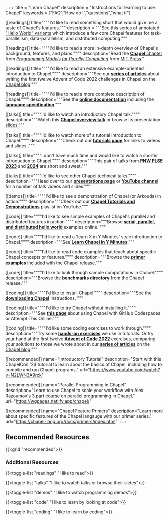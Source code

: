 +++
title = "Learn Chapel"
description = "Instructions for learning to use Chapel"
keywords = ["FAQ","How do I","questions","what if"]

[[readings]]
  title=""""I'd like to read something short that would give me a taste of Chapel's features."""
  description = """See this series of annotated ["Hello World" variants](docs/examples/index.html) which introduce a few core Chapel features for task-parallelism, data-parallelism, and distributed computing."""

[[readings]]
  title=""""I'd like to read a more in-depth overview of Chapel's background, features, and plans.""""
  description="Read the [**Chapel** chapter](publications/PMfPC-Chapel.pdf) from [_Programming Models for Parallel Computing_](https://mitpress.mit.edu/9780262528818/programming-models-for-parallel-computing/) from [MIT Press](https://mitpress.mit.edu/)."

[[readings]]
  title=""""I'd like to read an extensive example-oriented introduction to Chapel.""""
  description="""See our [**series of articles**](blog/tags/advent-of-code-2022/) about writing the first twelve Advent of Code 2022 challenges in Chapel on the [Chapel blog](blog/index.html)."""

[[readings]]
  title=""""I'd like to read a more complete description of Chapel.""""
  description="""See the [**online documentation**](docs/) including the [**language specification**](docs/language/spec/index.html)."""

[[talks]]
  title=""""I'd like to watch an introductory Chapel talk.""""
  description="""Watch this [**Chapel overview talk**](https://www.youtube.com/watch?v=UxXqo8lYsI4) or browse its presentation [slides](presentations/ChapelForLinuxCon-presented.pdf)."""

[[talks]]
  title=""""I'd like to watch more of a tutorial introduction to Chapel.""""
  description="""Check out our [**tutorials page**](tutorials.html) for links to videos and slides.."""

[[talks]]
  title=""""I don't have much time and would like to watch a shorter introduction to Chapel.""""
  description="""This pair of talks from [**PNW PLSE 2023**](https://www.youtube.com/watch?v=uZQlheDo28Y) and [**2024**](https://www.youtube.com/watch?v=ydsM51T7Pts) are short and sweet."""

[[talks]]
  title=""""I'd like to see other Chapel technical talks.""""
  description="""Head over to our [**presentations page**](presentations.html) or [**YouTube channel**](https://www.youtube.com/@ChapelLanguage) for a number of talk videos and slides."""

[[demos]]
  title=""""I'd like to see a demonstration of Chapel (or Arkouda) in action.""""
  description="""Check out our [**Chapel Tutorials and Demonstrations**](https://www.youtube.com/playlist?list=PLuqM5RJ2KYFgllPMfP5OiRKsVRPf1UEDs) playlist on YouTube."""

[[code]]
  title=""""I'd like to see simple examples of Chapel's parallel and distributed features in action.""""
  description="""Browse [**serial, parallel, and distributed hello world**](docs/examples/index.html) examples online.  """

[[code]]
  title=""""I'd like to read a 'learn X in Y Minutes' style introduction to Chapel.""""
  description="""See [**Learn Chapel in Y Minutes**](https://learnxinyminutes.com/docs/chapel/)."""

[[code]]
  title=""""I'd like to read code examples that teach about specific Chapel concepts or features.""""
  description="""Browse the [**primer examples**](docs/primers/) included with the Chapel release."""

[[code]]
  title=""""I'd like to look through sample computations in Chapel.""""
  description="""Browse the [**benchmarks directory**](https://github.com/chapel-lang/chapel/tree/main/test/release/examples/benchmarks) from the Chapel release."""


[[coding]]
  title=""""I'd like to install Chapel.""""
  description="""See the [**downloading Chapel**](download) instructions.  """

[[coding]]
  title=""""I'd like to try Chapel without installing it.""""
  description="""See [**this page**](tryit.html) about using Chapel with GitHub Codespaces or Attempt This Online."""

[[coding]]
  title=""""I'd like some coding exercises to work through.""""
  description="""Try some [**hands-on exercises**](handson.html) we use in tutorials. Or try your hand at the first twelve [**Advent of Code 2022**](https://adventofcode.com/2022) exercises, comparing your solutions to those we wrote about in our [**series of articles**](blog/series/advent-of-code-2022/) on the [Chapel blog](blog/index.html)."""

[[recommended]]
  name="Introductory Tutorial"
  description="Start with this ChapelCon '24 tutorial to learn about the basics of Chapel, including how to compile and run Chapel programs."
  url="https://www.youtube.com/watch?v=N2LWN3A9rck"

[[recommended]]
  name="Parallel Programming in Chapel"
  description="Learn to use Chapel to scale your workflow with Alex Razoumov's 3 part course on parallel programming in Chapel."
  url="https://wgpages.netlify.app/chapel/"

[[recommended]]
  name="Chapel Feature Primers"
  description="Learn more about specific features of the Chapel langauge with our primer series."
  url="https://chapel-lang.org/docs/primers/index.html"
+++

## Recommended Resources

{{<grid "recommended">}}


### Additional Resources

{{<toggle-list "readings" "I like to read">}}

{{<toggle-list "talks" "I like to watch talks or browse their slides">}}

{{<toggle-list "demos" "I like to watch programming demos">}}

{{<toggle-list "code" "I like to learn by looking at code">}}

{{<toggle-list "coding" "I like to learn by coding">}}

